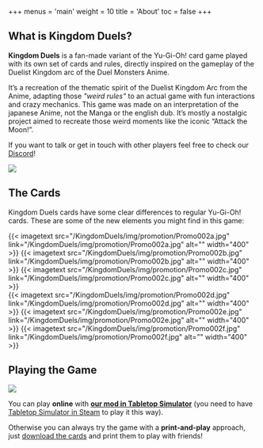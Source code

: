 +++
menus = 'main'
weight = 10
title = 'About'
toc = false
+++

## What is Kingdom Duels?

**Kingdom Duels** is a fan-made variant of the Yu-Gi-Oh! card game played with its own set of cards and rules, directly inspired on the gameplay of the Duelist Kingdom arc of the Duel Monsters Anime.

It’s a recreation of the thematic spirit of the Duelist Kingdom Arc from the Anime, adapting those *"weird rules"* to an actual game with fun interactions and crazy mechanics.
This game was made on an interpretation of the japanese Anime, not the Manga or the english dub. It’s mostly a nostalgic project aimed to recreate those weird moments like the iconic “Attack the Moon!”.

If you want to talk or get in touch with other players feel free to check our [Discord](https://discord.gg/mn29q7qah4)!

[![](/KingdomDuels/img/promotion/Promo001.jpg)](/KingdomDuels/img/promotion/Promo001.jpg)

## The Cards

Kingdom Duels cards have some clear differences to regular Yu-Gi-Oh! cards. These are some of the new elements you might find in this game:

<div style="display: flex; justify-content: left; gap: 5px;">
{{< imagetext src="/KingdomDuels/img/promotion/Promo002a.jpg" link="/KingdomDuels/img/promotion/Promo002a.jpg" alt="" width="400" >}}
{{< imagetext src="/KingdomDuels/img/promotion/Promo002b.jpg" link="/KingdomDuels/img/promotion/Promo002b.jpg" alt="" width="400" >}}
{{< imagetext src="/KingdomDuels/img/promotion/Promo002c.jpg" link="/KingdomDuels/img/promotion/Promo002c.jpg" alt="" width="400" >}}
</div>

<div style="display: flex; justify-content: left; gap: 5px;">
{{< imagetext src="/KingdomDuels/img/promotion/Promo002d.jpg" link="/KingdomDuels/img/promotion/Promo002d.jpg" alt="" width="400" >}}
{{< imagetext src="/KingdomDuels/img/promotion/Promo002e.jpg" link="/KingdomDuels/img/promotion/Promo002e.jpg" alt="" width="400" >}}
{{< imagetext src="/KingdomDuels/img/promotion/Promo002f.jpg" link="/KingdomDuels/img/promotion/Promo002f.jpg" alt="" width="400" >}}
</div>

## Playing the Game

[![](/KingdomDuels/img/promotion/Promo003.jpg)](/KingdomDuels/img/promotion/Promo003.jpg)

You can play **online** with [**our mod in Tabletop Simulator**](https://steamcommunity.com/sharedfiles/filedetails/?id=2884430004) (you need to have [Tabletop Simulator in Steam](https://store.steampowered.com/app/286160/Tabletop_Simulator/) to play it this way).

Otherwise you can always try the game with a **print-and-play** approach, just [download the cards](/KingdomDuels/downloads/) and print them to play with friends!

